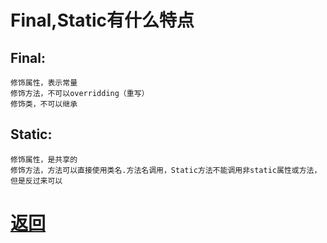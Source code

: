 # Final,Static有什么特点

## Final:
    修饰属性，表示常量
    修饰方法，不可以overridding（重写）
    修饰类，不可以继承

## Static:
    修饰属性，是共享的
    修饰方法，方法可以直接使用类名.方法名调用，Static方法不能调用非static属性或方法，但是反过来可以

# [返回](../README.md)